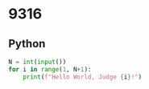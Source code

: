 # 9316

## Python

```python
N = int(input())
for i in range(1, N+1):
    print(f"Hello World, Judge {i}!")
```
